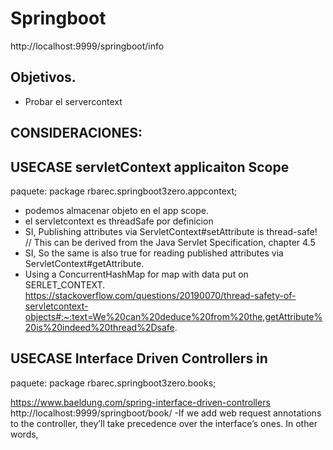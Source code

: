 # Springboot #

http://localhost:9999/springboot/info

## Objetivos.
- Probar el servercontext


## CONSIDERACIONES:


## USECASE  servletContext applicaiton Scope
paquete:   package rbarec.springboot3zero.appcontext;

- podemos almacenar objeto en el app scope.
- el servletcontext es threadSafe por definicion
- SI, Publishing attributes via ServletContext#setAttribute is thread-safe!   // This can be derived from the Java Servlet Specification, chapter 4.5
- SI, So the same is also true for reading published attributes via ServletContext#getAttribute.
- Using a ConcurrentHashMap for map with data put on SERLET_CONTEXT.
https://stackoverflow.com/questions/20190070/thread-safety-of-servletcontext-objects#:~:text=We%20can%20deduce%20from%20the,getAttribute%20is%20indeed%20thread%2Dsafe.



## USECASE  Interface Driven Controllers in
paquete:   package rbarec.springboot3zero.books;

https://www.baeldung.com/spring-interface-driven-controllers
http://localhost:9999/springboot/book/
-If we add web request annotations to the controller, they’ll take precedence over the interface’s ones. In other words, 